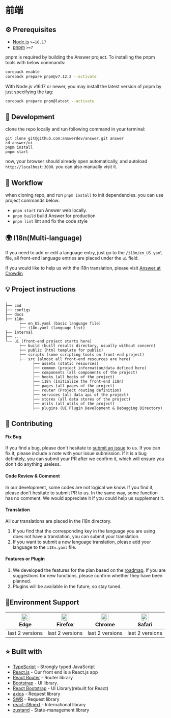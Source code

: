 ---
---

# 前端

## ⚙️ Prerequisites

- [Node.js](https://nodejs.org/) `>=16.17`
- [pnpm](https://pnpm.io/) `>=7`

pnpm is required by building the Answer project. To installing the pnpm tools with below commands:

```bash
corepack enable
corepack prepare pnpm@v7.12.2 --activate
```

With Node.js v16.17 or newer, you may install the latest version of pnpm by just specifying the tag:

```bash
corepack prepare pnpm@latest --activate
```

## 🔨 Development

clone the repo locally and run following command in your terminal:

```shell
git clone git@github.com:answerdev/answer.git answer
cd answer/ui
pnpm install
pnpm start
```

now, your browser should already open automatically, and autoload `http://localhost:3000`.
you can also manually visit it.

## 👷 Workflow

when cloning repo, and run `pnpm install` to init dependencies. you can use project commands below:

- `pnpm start` run Answer web locally.
- `pnpm build` build Answer for production
- `pnpm lint` lint and fix the code style

## 🌍 I18n(Multi-language)

If you need to add or edit a language entry, just go to the `/i18n/en_US.yaml` file,
all front-end language entries are placed under the `ui` field.

If you would like to help us with the i18n translation, please visit [Answer at Crowdin](https://crowdin.com/translate/answer)

## 💡 Project instructions

```
.
├── cmd
├── configs
├── docs
├── i18n
      ├── en_US.yaml (basic language file)
      ├── i18n.yaml (language list)
├── internal
├── ...
└── ui (front-end project starts here)
      ├── build (built results directory, usually without concern)
      ├── public (html template for public)
      ├── scripts (some scripting tools on front-end project)
      ├── src (almost all front-end resources are here)
            ├── assets (static resources)
            ├── common (project information/data defined here)
            ├── components (all components of the project)
            ├── hooks (all hooks of the project)
            ├── i18n (Initialize the front-end i18n)
            ├── pages (all pages of the project)
            ├── router (Project routing definition)
            ├── services (all data api of the project)
            ├── stores (all data stores of the project)
            ├── utils (all utils of the project)
            ├── plugins (UI Plugin Development & Debugging Directory)
```

## 🤝 Contributing

#### Fix Bug

If you find a bug, please don't hesitate to [submit an issue](https://github.com/answerdev/answer/issues) to us.
If you can fix it, please include a note with your issue submission.
If it is a bug definitely, you can submit your PR after we confirm it, which will ensure you don't do anything useless.

#### Code Review & Comment

In our development, some codes are not logical we know. If you find it, please don't hesitate to submit PR to us.
In the same way, some function has no comment. We would appreciate it if you could help us supplement it.

#### Translation

All our translations are placed in the i18n directory.

1. If you find that the corresponding key in the language you are using does not have a translation, you can submit your translation.
2. If you want to submit a new language translation, please add your language to the `i18n.yaml` file.

#### Features or Plugin

1. We developed the features for the plan based on the [roadmap](https://github.com/orgs/answerdev/projects/1). If you are suggestions for new functions, please confirm whether they have been planned.
2. Plugins will be available in the future, so stay tuned.

## 📱Environment Support

| [<img src="https://raw.githubusercontent.com/alrra/browser-logos/master/src/edge/edge_48x48.png" alt="Edge" width="24px" height="24px" />](http://godban.github.io/browsers-support-badges/)<br />Edge | [<img src="https://raw.githubusercontent.com/alrra/browser-logos/master/src/firefox/firefox_48x48.png" alt="Firefox" width="24px" height="24px" />](http://godban.github.io/browsers-support-badges/)<br />Firefox | [<img src="https://raw.githubusercontent.com/alrra/browser-logos/master/src/chrome/chrome_48x48.png" alt="Chrome" width="24px" height="24px" />](http://godban.github.io/browsers-support-badges/)<br />Chrome | [<img src="https://raw.githubusercontent.com/alrra/browser-logos/master/src/safari/safari_48x48.png" alt="Safari" width="24px" height="24px" />](http://godban.github.io/browsers-support-badges/)<br />Safari |
| ---------------------------------------------------------------------------------------------------------------------------------------------------------------------------------------------------- | ---------------------------------------------------------------------------------------------------------------------------------------------------------------------------------------------------------------- | ------------------------------------------------------------------------------------------------------------------------------------------------------------------------------------------------------------ | ------------------------------------------------------------------------------------------------------------------------------------------------------------------------------------------------------------ |
| last 2 versions                                                                                                                                                                                          | last 2 versions                                                                                                                                                                                                  | last 2 versions                                                                                                                                                                                              | last 2 versions                                                                                                                                                                                              |

## ⭐ Built with

- [TypeScript](https://www.typescriptlang.org/) - Strongly typed JavaScript
- [React.js](https://reactjs.org/) - Our front end is a React.js app
- [React Router](https://reactrouter.com/en/main) - Router library
- [Bootstrap](https://getbootstrap.com/) - UI library.
- [React Bootstrap](https://react-bootstrap.github.io/) - UI Library(rebuilt for React)
- [axios](https://github.com/axios/axios) - Request library
- [SWR](https://swr.bootcss.com/) - Request library
- [react-i18next](https://react.i18next.com/) - International library
- [zustand](https://github.com/pmndrs/zustand) - State-management library
